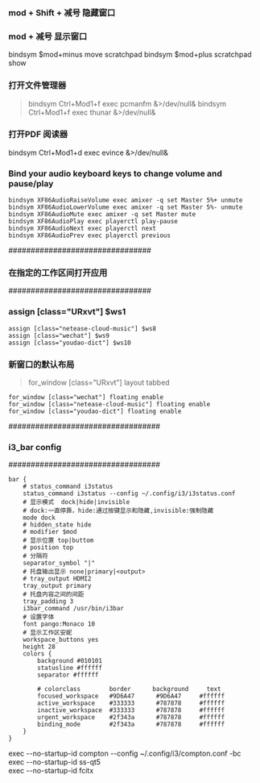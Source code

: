 

### mod + Shift + 减号 隐藏窗口
### mod + 减号 显示窗口
bindsym $mod+minus move scratchpad
bindsym $mod+plus  scratchpad show

### 打开文件管理器
> bindsym Ctrl+Mod1+f exec pcmanfm &>/dev/null&
bindsym Ctrl+Mod1+f exec thunar &>/dev/null&
### 打开PDF 阅读器
bindsym Ctrl+Mod1+d exec evince &>/dev/null&


###  Bind your audio keyboard keys to change volume and pause/play
```
bindsym XF86AudioRaiseVolume exec amixer -q set Master 5%+ unmute  
bindsym XF86AudioLowerVolume exec amixer -q set Master 5%- unmute  
bindsym XF86AudioMute exec amixer -q set Master mute  
bindsym XF86AudioPlay exec playerctl play-pause  
bindsym XF86AudioNext exec playerctl next  
bindsym XF86AudioPrev exec playerctl previous  
```


################################
### 在指定的工作区间打开应用
################################
### assign [class="URxvt"] $ws1
```
assign [class="netease-cloud-music"] $ws8
assign [class="wechat"] $ws9
assign [class="youdao-dict"] $ws10
```

### 新窗口的默认布局
> for_window [class="URxvt"] layout tabbed
```
for_window [class="wechat"] floating enable 
for_window [class="netease-cloud-music"] floating enable 
for_window [class="youdao-dict"] floating enable 
```




##################################
###   i3_bar config
##################################
```
bar {
    # status_command i3status
    status_command i3status --config ~/.config/i3/i3status.conf
    # 显示模式  dock|hide|invisible
    # dock:一直停靠，hide:通过按键显示和隐藏,invisible:强制隐藏
    mode dock
    # hidden_state hide
    # modifier $mod
    # 显示位置 top|buttom
    # position top
    # 分隔符
    separator_symbol "|"
    # 托盘输出显示 none|primary|<output>
    # tray_output HDMI2
    tray_output primary
    # 托盘内容之间的间距
    tray_padding 3
    i3bar_command /usr/bin/i3bar
    # 设置字体
    font pango:Monaco 10
    # 显示工作区安妮
    workspace_buttons yes
    height 28
    colors {
        background #010101
        statusline #ffffff
        separator #ffffff
        
        # colorclass        border      background     text
        focused_workspace   #9D6A47      #9D6A47     #ffffff
        active_workspace    #333333      #787878     #ffffff
        inactive_workspace  #333333      #787878     #ffffff
        urgent_workspace    #2f343a      #787878     #ffffff
        binding_mode        #2f343a      #787878     #ffffff
    }
}
```

exec --no-startup-id compton --config ~/.config/i3/compton.conf -bc  
exec --no-startup-id ss-qt5  
exec --no-startup-id fcitx  
